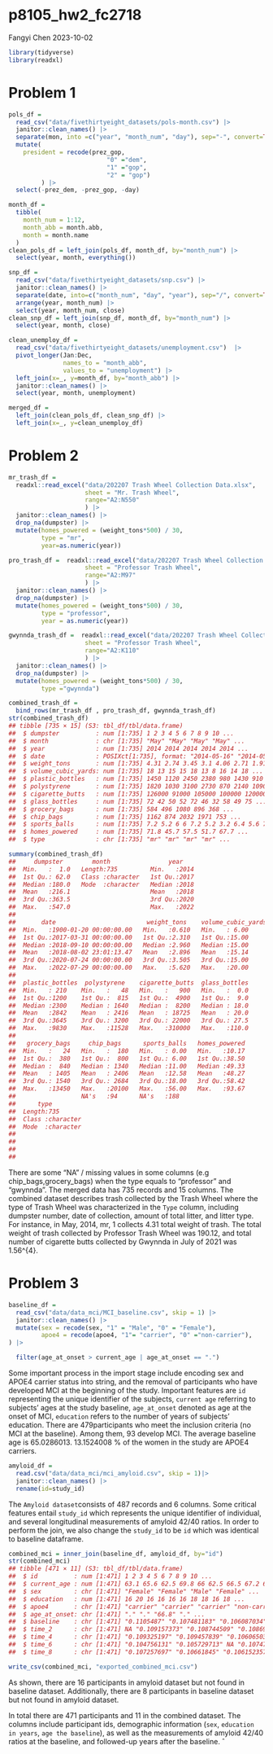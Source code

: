 p8105_hw2_fc2718
================
Fangyi Chen
2023-10-02

``` r
library(tidyverse)
library(readxl)
```

# Problem 1

``` r
pols_df = 
  read_csv("data/fivethirtyeight_datasets/pols-month.csv") |> 
  janitor::clean_names() |>
  separate(mon, into =c("year", "month_num", "day"), sep="-", convert=TRUE) |> 
  mutate(
    president = recode(prez_gop,
                           "0" ="dem",
                           "1" ="gop",
                           "2" = "gop")
         ) |> 
  select(-prez_dem, -prez_gop, -day)

month_df = 
  tibble(
    month_num = 1:12,
    month_abb = month.abb,
    month = month.name
  )
clean_pols_df = left_join(pols_df, month_df, by="month_num") |> 
  select(year, month, everything())
```

``` r
snp_df = 
  read_csv("data/fivethirtyeight_datasets/snp.csv") |> 
  janitor::clean_names() |> 
  separate(date, into=c("month_num", "day", "year"), sep="/", convert=TRUE) |> 
  arrange(year, month_num) |> 
  select(year, month_num, close)
clean_snp_df = left_join(snp_df, month_df, by="month_num") |> 
  select(year, month, close)
```

``` r
clean_unemploy_df = 
  read_csv("data/fivethirtyeight_datasets/unemployment.csv")  |> 
  pivot_longer(Jan:Dec, 
               names_to = "month_abb",
               values_to = "unemployment") |> 
  left_join(x=_, y=month_df, by="month_abb") |> 
  janitor::clean_names() |> 
  select(year, month, unemployment)
```

``` r
merged_df = 
  left_join(clean_pols_df, clean_snp_df) |> 
  left_join(x=_, y=clean_unemploy_df)
```

# Problem 2

``` r
mr_trash_df = 
  readxl::read_excel("data/202207 Trash Wheel Collection Data.xlsx", 
                     sheet = "Mr. Trash Wheel",
                     range="A2:N550"
                     ) |> 
  janitor::clean_names() |> 
  drop_na(dumpster) |> 
  mutate(homes_powered = (weight_tons*500) / 30,
         type = "mr", 
         year=as.numeric(year)) 
```

``` r
pro_trash_df =  readxl::read_excel("data/202207 Trash Wheel Collection Data.xlsx", 
                     sheet = "Professor Trash Wheel",
                     range="A2:M97"
                     ) |> 
  janitor::clean_names() |> 
  drop_na(dumpster) |> 
  mutate(homes_powered = (weight_tons*500) / 30,
         type = "professor",
         year = as.numeric(year)) 
```

``` r
gwynnda_trash_df =  readxl::read_excel("data/202207 Trash Wheel Collection Data.xlsx", 
                     sheet = "Professor Trash Wheel",
                     range="A2:K110"
                     ) |> 
  janitor::clean_names() |> 
  drop_na(dumpster) |> 
  mutate(homes_powered = (weight_tons*500) / 30,
         type ="gwynnda")
```

``` r
combined_trash_df = 
  bind_rows(mr_trash_df , pro_trash_df, gwynnda_trash_df)
str(combined_trash_df)
## tibble [735 × 15] (S3: tbl_df/tbl/data.frame)
##  $ dumpster          : num [1:735] 1 2 3 4 5 6 7 8 9 10 ...
##  $ month             : chr [1:735] "May" "May" "May" "May" ...
##  $ year              : num [1:735] 2014 2014 2014 2014 2014 ...
##  $ date              : POSIXct[1:735], format: "2014-05-16" "2014-05-16" ...
##  $ weight_tons       : num [1:735] 4.31 2.74 3.45 3.1 4.06 2.71 1.91 3.7 2.52 3.76 ...
##  $ volume_cubic_yards: num [1:735] 18 13 15 15 18 13 8 16 14 18 ...
##  $ plastic_bottles   : num [1:735] 1450 1120 2450 2380 980 1430 910 3580 2400 1340 ...
##  $ polystyrene       : num [1:735] 1820 1030 3100 2730 870 2140 1090 4310 2790 1730 ...
##  $ cigarette_butts   : num [1:735] 126000 91000 105000 100000 120000 90000 56000 112000 98000 130000 ...
##  $ glass_bottles     : num [1:735] 72 42 50 52 72 46 32 58 49 75 ...
##  $ grocery_bags      : num [1:735] 584 496 1080 896 368 ...
##  $ chip_bags         : num [1:735] 1162 874 2032 1971 753 ...
##  $ sports_balls      : num [1:735] 7.2 5.2 6 6 7.2 5.2 3.2 6.4 5.6 7.2 ...
##  $ homes_powered     : num [1:735] 71.8 45.7 57.5 51.7 67.7 ...
##  $ type              : chr [1:735] "mr" "mr" "mr" "mr" ...
```

``` r
summary(combined_trash_df)
##     dumpster        month                year     
##  Min.   :  1.0   Length:735         Min.   :2014  
##  1st Qu.: 62.0   Class :character   1st Qu.:2017  
##  Median :180.0   Mode  :character   Median :2018  
##  Mean   :216.1                      Mean   :2018  
##  3rd Qu.:363.5                      3rd Qu.:2020  
##  Max.   :547.0                      Max.   :2022  
##                                                   
##       date                         weight_tons    volume_cubic_yards
##  Min.   :1900-01-20 00:00:00.00   Min.   :0.610   Min.   : 6.00     
##  1st Qu.:2017-03-31 00:00:00.00   1st Qu.:2.310   1st Qu.:15.00     
##  Median :2018-09-10 00:00:00.00   Median :2.960   Median :15.00     
##  Mean   :2018-08-02 23:01:13.47   Mean   :2.896   Mean   :15.14     
##  3rd Qu.:2020-07-24 00:00:00.00   3rd Qu.:3.505   3rd Qu.:15.00     
##  Max.   :2022-07-29 00:00:00.00   Max.   :5.620   Max.   :20.00     
##                                                                     
##  plastic_bottles  polystyrene    cigarette_butts  glass_bottles  
##  Min.   : 210    Min.   :   48   Min.   :   900   Min.   :  0.0  
##  1st Qu.:1200    1st Qu.:  815   1st Qu.:  4900   1st Qu.:  9.0  
##  Median :2300    Median : 1640   Median :  8200   Median : 18.0  
##  Mean   :2842    Mean   : 2416   Mean   : 18725   Mean   : 20.0  
##  3rd Qu.:3645    3rd Qu.: 3200   3rd Qu.: 22000   3rd Qu.: 27.5  
##  Max.   :9830    Max.   :11528   Max.   :310000   Max.   :110.0  
##                                                                  
##   grocery_bags     chip_bags      sports_balls   homes_powered  
##  Min.   :   24   Min.   :  180   Min.   : 0.00   Min.   :10.17  
##  1st Qu.:  380   1st Qu.:  800   1st Qu.: 6.00   1st Qu.:38.50  
##  Median :  840   Median : 1340   Median :11.00   Median :49.33  
##  Mean   : 1405   Mean   : 2406   Mean   :12.58   Mean   :48.27  
##  3rd Qu.: 1540   3rd Qu.: 2684   3rd Qu.:18.00   3rd Qu.:58.42  
##  Max.   :13450   Max.   :20100   Max.   :56.00   Max.   :93.67  
##                  NA's   :94      NA's   :188                    
##      type          
##  Length:735        
##  Class :character  
##  Mode  :character  
##                    
##                    
##                    
## 
```

There are some “NA” / missing values in some columns (e.g
chip_bags,grocery_bags) when the type equals to “professor” and
“gwynnda”. The merged data has 735 records and 15 columns. The combined
dataset describes trash collected by the Trash Wheel where the type of
Trash Wheel was characterized in the `Type` column, including dumpster
number, date of collection, amount of total litter, and litter type. For
instance, in May, 2014, mr, 1 collects 4.31 total weight of trash. The
total weight of trash collected by Professor Trash Wheel was 190.12, and
total number of cigarette butts collected by Gwynnda in July of 2021 was
1.56^{4}.

# Problem 3

``` r
baseline_df = 
  read_csv("data/data_mci/MCI_baseline.csv", skip = 1) |> 
  janitor::clean_names() |> 
  mutate(sex = recode(sex, "1" = "Male", "0" = "Female"),
         apoe4 = recode(apoe4, "1"= "carrier", "0" ="non-carrier"),
) |> 

  filter(age_at_onset > current_age | age_at_onset == ".")
```

Some important process in the import stage include encoding sex and
APOE4 carrier status into string, and the removal of participants who
have developed MCI at the beginning of the study. Important features are
`id` representing the unique identifier of the subjects, `current age`
referring to subjects’ ages at the study baseline, `age_at_onset`
denoted as age at the onset of MCI, `education` refers to the number of
years of subjects’ education. There are 479participants who meet the
inclusion criteria (no MCI at the baseline). Among them, 93 develop MCI.
The average baseline age is 65.0286013. 13.1524008 % of the women in the
study are APOE4 carriers.

``` r
amyloid_df = 
  read.csv("data/data_mci/mci_amyloid.csv", skip = 1)|> 
  janitor::clean_names() |>
  rename(id=study_id)
```

The `Amyloid dataset`consists of 487 records and 6 columns. Some
critical features entail `study_id` which represents the unique
identifier of individual, and several longitudinal measurements of
amyloid 42/40 ratios. In order to perform the join, we also change the
`study_id` to be `id` which was identical to baseline dataframe.

``` r
combined_mci = inner_join(baseline_df, amyloid_df, by="id")
str(combined_mci)
## tibble [471 × 11] (S3: tbl_df/tbl/data.frame)
##  $ id          : num [1:471] 1 2 3 4 5 6 7 8 9 10 ...
##  $ current_age : num [1:471] 63.1 65.6 62.5 69.8 66 62.5 66.5 67.2 66.7 64.1 ...
##  $ sex         : chr [1:471] "Female" "Female" "Male" "Female" ...
##  $ education   : num [1:471] 16 20 16 16 16 16 18 18 16 18 ...
##  $ apoe4       : chr [1:471] "carrier" "carrier" "carrier" "non-carrier" ...
##  $ age_at_onset: chr [1:471] "." "." "66.8" "." ...
##  $ baseline    : chr [1:471] "0.1105487" "0.107481183" "0.106087034" "0.109251358" ...
##  $ time_2      : chr [1:471] NA "0.109157373" "0.108744509" "0.108699686" ...
##  $ time_4      : chr [1:471] "0.109325197" "0.109457839" "0.106065035" "0.110540386" ...
##  $ time_6      : chr [1:471] "0.104756131" "0.105729713" NA "0.107476797" ...
##  $ time_8      : chr [1:471] "0.107257697" "0.10661845" "0.106152357" "0.111212209" ...

write_csv(combined_mci, "exported_combined_mci.csv")
```

As shown, there are 16 participants in amyloid dataset but not found in
baseline dataset. Additionally, there are 8 participants in baseline
dataset but not found in amyloid dataset.

In total there are 471 participants and 11 in the combined dataset. The
columns include participant ids, demographic information (`sex`,
`education in years`, `age the baseline`), as well as the measurements
of amyloid 42/40 ratios at the baseline, and followed-up years after the
baseline. ˆ
